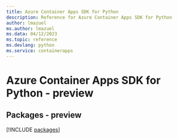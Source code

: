 ```yaml
---
title: Azure Container Apps SDK for Python
description: Reference for Azure Container Apps SDK for Python
author: lmazuel
ms.author: lmazuel
ms.data: 04/12/2023
ms.topic: reference
ms.devlang: python
ms.service: containerapps
---
```

# Azure Container Apps SDK for Python - preview
## Packages - preview
[!INCLUDE [packages](container-apps-index.md)]